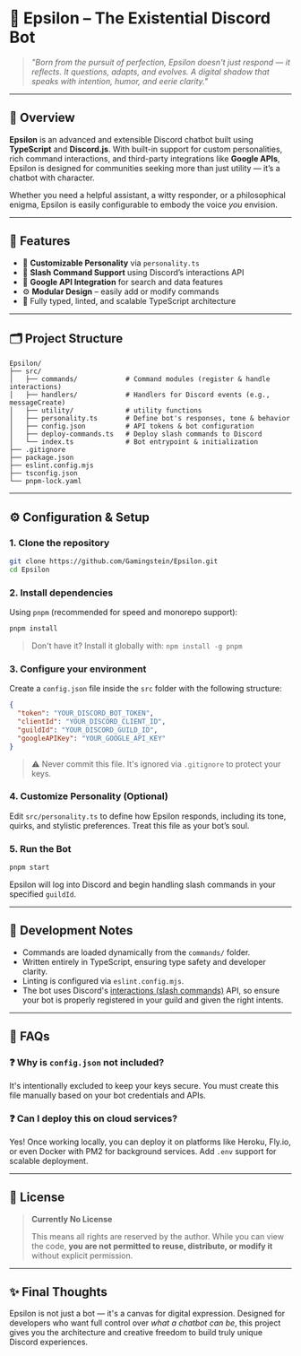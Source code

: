 # 🧠 Epsilon – The Existential Discord Bot

> _"Born from the pursuit of perfection, Epsilon doesn't just respond — it reflects. It questions, adapts, and evolves. A digital shadow that speaks with intention, humor, and eerie clarity."_

---

## 📌 Overview

**Epsilon** is an advanced and extensible Discord chatbot built using **TypeScript** and **Discord.js**. With built-in support for custom personalities, rich command interactions, and third-party integrations like **Google APIs**, Epsilon is designed for communities seeking more than just utility — it’s a chatbot with character.

Whether you need a helpful assistant, a witty responder, or a philosophical enigma, Epsilon is easily configurable to embody the voice _you_ envision.

---

## 🚀 Features

- 🧩 **Customizable Personality** via `personality.ts`
- 🧠 **Slash Command Support** using Discord’s interactions API
- 🔌 **Google API Integration** for search and data features
- ⚙️ **Modular Design** – easily add or modify commands
- 🧼 Fully typed, linted, and scalable TypeScript architecture

---

## 🗂️ Project Structure

```
Epsilon/
├── src/
│   ├── commands/            # Command modules (register & handle interactions)
│   ├── handlers/            # Handlers for Discord events (e.g., messageCreate)
│   ├── utility/             # utility functions
│   ├── personality.ts       # Define bot's responses, tone & behavior
│   ├── config.json          # API tokens & bot configuration
│   ├── deploy-commands.ts   # Deploy slash commands to Discord
│   └── index.ts             # Bot entrypoint & initialization
├── .gitignore
├── package.json
├── eslint.config.mjs
├── tsconfig.json
└── pnpm-lock.yaml
```

---

## ⚙️ Configuration & Setup

### 1. **Clone the repository**

```bash
git clone https://github.com/Gamingstein/Epsilon.git
cd Epsilon
```

### 2. **Install dependencies**

Using `pnpm` (recommended for speed and monorepo support):

```bash
pnpm install
```

> Don't have it? Install it globally with:
> `npm install -g pnpm`

### 3. **Configure your environment**

Create a `config.json` file inside the `src` folder with the following structure:

```json
{
  "token": "YOUR_DISCORD_BOT_TOKEN",
  "clientId": "YOUR_DISCORD_CLIENT_ID",
  "guildId": "YOUR_DISCORD_GUILD_ID",
  "googleAPIKey": "YOUR_GOOGLE_API_KEY"
}
```

> ⚠️ Never commit this file. It's ignored via `.gitignore` to protect your keys.

### 4. **Customize Personality (Optional)**

Edit `src/personality.ts` to define how Epsilon responds, including its tone, quirks, and stylistic preferences. Treat this file as your bot’s soul.

### 5. **Run the Bot**

```bash
pnpm start
```

Epsilon will log into Discord and begin handling slash commands in your specified `guildId`.

---

## 🧪 Development Notes

- Commands are loaded dynamically from the `commands/` folder.
- Written entirely in TypeScript, ensuring type safety and developer clarity.
- Linting is configured via `eslint.config.mjs`.
- The bot uses Discord's [interactions (slash commands)](https://discord.com/developers/docs/interactions/application-commands) API, so ensure your bot is properly registered in your guild and given the right intents.

---

## 📌 FAQs

### ❓ Why is `config.json` not included?

It's intentionally excluded to keep your keys secure. You must create this file manually based on your bot credentials and APIs.

### ❓ Can I deploy this on cloud services?

Yes! Once working locally, you can deploy it on platforms like Heroku, Fly.io, or even Docker with PM2 for background services. Add `.env` support for scalable deployment.

---

## 📄 License

> **Currently No License**
>
> This means all rights are reserved by the author. While you can view the code, **you are not permitted to reuse, distribute, or modify it** without explicit permission.

---

## ✨ Final Thoughts

Epsilon is not just a bot — it's a canvas for digital expression. Designed for developers who want full control over _what a chatbot can be_, this project gives you the architecture and creative freedom to build truly unique Discord experiences.
